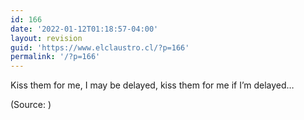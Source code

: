 ```yaml
---
id: 166
date: '2022-01-12T01:18:57-04:00'
layout: revision
guid: 'https://www.elclaustro.cl/?p=166'
permalink: '/?p=166'
---
```


Kiss them for me, I may be delayed, kiss them for me if I’m delayed…

<div class="attribution">(<span>Source:</span> <https://www.youtube.com/>)</div>
